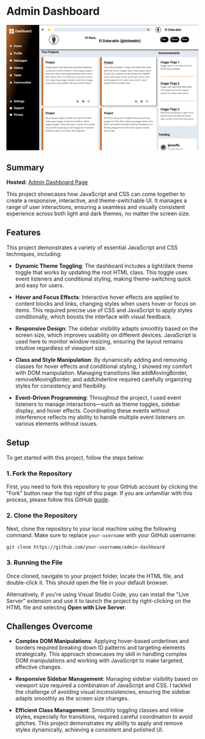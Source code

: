 # Admin Dashboard

![Admin Dashboard screenshot](./demo.png)

## Summary

**Hosted:** [Admin Dashboard Page](https://blurryq.github.io/admin-dashboard/)

This project showcases how JavaScript and CSS can come together to create a responsive, interactive, and theme-switchable UI. It manages a range of user interactions, ensuring a seamless and visually consistent experience across both light and dark themes, no matter the screen size.

## Features

This project demonstrates a variety of essential JavaScript and CSS techniques, including:

- **Dynamic Theme Toggling**: The dashboard includes a light/dark theme toggle that works by updating the root HTML class. This toggle uses event listeners and conditional styling, making theme-switching quick and easy for users.

- **Hover and Focus Effects**: Interactive hover effects are applied to content blocks and links, changing styles when users hover or focus on items. This required precise use of CSS and JavaScript to apply styles conditionally, which boosts the interface with visual feedback.

- **Responsive Design**: The sidebar visibility adapts smoothly based on the screen size, which improves usability on different devices. JavaScript is used here to monitor window resizing, ensuring the layout remains intuitive regardless of viewport size.

- **Class and Style Manipulation**: By dynamically adding and removing classes for hover effects and conditional styling, I showed my comfort with DOM manipulation. Managing transitions like addMovingBorder, removeMovingBorder, and addUnderline required carefully organizing styles for consistency and flexibility.

- **Event-Driven Programming**: Throughout the project, I used event listeners to manage interactions—such as theme toggles, sidebar display, and hover effects. Coordinating these events without interference reflects my ability to handle multiple event listeners on various elements without issues.

## Setup

To get started with this project, follow the steps below:

### 1. Fork the Repository

First, you need to fork this repository to your GitHub account by clicking the "Fork" button near the top right of this page. If you are unfamiliar with this process, please follow this GitHub [guide](https://docs.github.com/en/pull-requests/collaborating-with-pull-requests/working-with-forks/fork-a-repo).

### 2. Clone the Repository

Next, clone the repository to your local machine using the following command. Make sure to replace `your-username` with your GitHub username:

```
git clone https://github.com/your-username/admin-dashboard
```

### 3. Running the File

Once cloned, navigate to your project folder, locate the HTML file, and double-click it. This should open the file in your default browser.

Alternatively, if you're using Visual Studio Code, you can install the "Live Server" extension and use it to launch the project by right-clicking on the HTML file and selecting **Open with Live Server**.


## Challenges Overcome

- **Complex DOM Manipulations**: Applying hover-based underlines and borders required breaking down ID patterns and targeting elements strategically. This approach showcases my skill in handling complex DOM manipulations and working with JavaScript to make targeted, effective changes.

- **Responsive Sidebar Management**: Managing sidebar visibility based on viewport size required a combination of JavaScript and CSS. I tackled the challenge of avoiding visual inconsistencies, ensuring the sidebar adapts smoothly as the screen size changes.

- **Efficient Class Management**: Smoothly toggling classes and inline styles, especially for transitions, required careful coordination to avoid glitches. This project demonstrates my ability to apply and remove styles dynamically, achieving a consistent and polished UI.